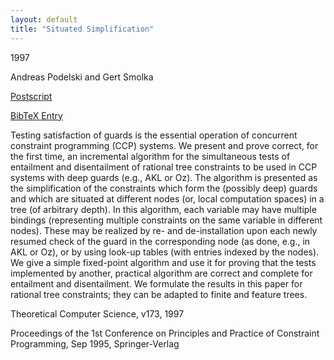 ```yaml
---
layout: default
title: "Situated Simplification"
---
```



1997


Andreas Podelski and Gert Smolka



[Postscript](http://www.ps.uni-sb.de/PapersOz/ProgrammingSysLab/SituSimpliTCS.ps.gz)

[BibTeX Entry](http://www.ps.uni-sb.de/PapersOz/abstracts/SituSimpliTCS.bib)


Testing satisfaction of guards is the essential operation of
concurrent constraint programming (CCP) systems.  We present and
prove correct, for the first time, an incremental algorithm for the
simultaneous tests of entailment and disentailment of rational tree
constraints to be used in CCP systems with deep guards (e.g., AKL or
Oz).  The algorithm is presented as the simplification of the
constraints which form the (possibly deep) guards and which are
  situated at different nodes (or, local computation spaces) in a tree
(of arbitrary depth).  In this algorithm, each variable may have
multiple bindings (representing multiple constraints on the same
variable in different nodes).  These may be realized by re- and
de-installation upon each newly resumed check of the guard in the
corresponding node (as done, e.g., in AKL or Oz), or by using look-up
tables (with entries indexed by the nodes).  We give a simple
fixed-point algorithm and use it for proving that the tests
implemented by another, practical algorithm are correct and complete
for entailment and disentailment.  We formulate the results in this
paper for rational tree constraints; they can be adapted to finite and
feature trees.



Theoretical Computer Science,  v173, 1997



Proceedings of the 1st Conference on Principles and Practice of Constraint
  Programming, Sep 1995, Springer-Verlag




